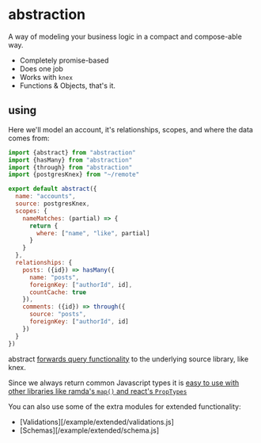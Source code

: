 # abstraction

A way of modeling your business logic in a compact and compose-able way.

  - Completely promise-based
  - Does one job
  - Works with `knex`
  - Functions & Objects, that's it.


## using

Here we'll model an account, it's relationships, scopes, and where the data comes from:

``` javascript
import {abstract} from "abstraction"
import {hasMany} from "abstraction"
import {through} from "abstraction"
import {postgresKnex} from "~/remote"

export default abstract({
  name: "accounts",
  source: postgresKnex,
  scopes: {
    nameMatches: (partial) => {
      return {
        where: ["name", "like", partial]
      }
    }
  },
  relationships: {
    posts: ({id}) => hasMany({
      name: "posts",
      foreignKey: ["authorId", id],
      countCache: true
    }),
    comments: ({id}) => through({
      source: "posts",
      foreignKey: ["authorId", id]
    })
  }
})
```

abstract [forwards query functionality](/exmaple/server.js) to the underlying source library, like knex.

Since we always return common Javascript types it is [easy to use with other libraries like ramda's `map()` and react's `PropTypes`](/example/FullAccountList.jsx)

You can also use some of the extra modules for extended functionality:

  - [Validations][/example/extended/validations.js]
  - [Schemas][/example/extended/schema.js]
